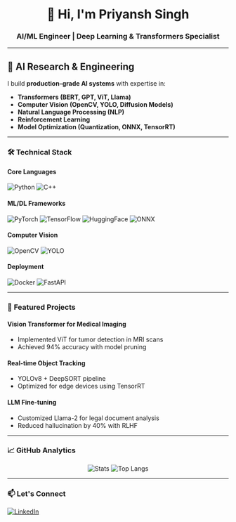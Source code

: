 <img src="https://steamuserimages-a.akamaihd.net/ugc/2438013375536940927/D370DBF7BFC83ED36F783F08A598FFF3E71A1D61/?imw=5000&imh=5000&ima=fit&impolicy=Letterbox&imcolor=%23000000&letterbox=false" alt="">

<h1 align="center">👋 Hi, I'm Priyansh Singh</h1>
<h3 align="center">AI/ML Engineer | Deep Learning & Transformers Specialist</h3>

---

## 🔬 **AI Research & Engineering**
I build **production-grade AI systems** with expertise in:

- **Transformers (BERT, GPT, ViT, Llama)**
- **Computer Vision (OpenCV, YOLO, Diffusion Models)**
- **Natural Language Processing (NLP)**
- **Reinforcement Learning**
- **Model Optimization (Quantization, ONNX, TensorRT)**

---

### 🛠️ **Technical Stack**
#### Core Languages
![Python](https://img.shields.io/badge/Python-3776AB?style=flat-square&logo=python&logoColor=white)
![C++](https://img.shields.io/badge/C%2B%2B-00599C?style=flat-square&logo=c%2B%2B&logoColor=white)

#### ML/DL Frameworks
![PyTorch](https://img.shields.io/badge/PyTorch-EE4C2C?style=flat-square&logo=pytorch&logoColor=white)
![TensorFlow](https://img.shields.io/badge/TensorFlow-FF6F00?style=flat-square&logo=tensorflow&logoColor=white)
![HuggingFace](https://img.shields.io/badge/Hugging%20Face-FFD21E?style=flat-square)
![ONNX](https://img.shields.io/badge/ONNX-005CED?style=flat-square)

#### Computer Vision
![OpenCV](https://img.shields.io/badge/OpenCV-5C3EE8?style=flat-square&logo=opencv&logoColor=white)
![YOLO](https://img.shields.io/badge/YOLO-00FFFF?style=flat-square)

#### Deployment
![Docker](https://img.shields.io/badge/Docker-2496ED?style=flat-square&logo=docker&logoColor=white)
![FastAPI](https://img.shields.io/badge/FastAPI-009688?style=flat-square&logo=fastapi&logoColor=white)

---

### 🚀 **Featured Projects**
#### **Vision Transformer for Medical Imaging**
- Implemented ViT for tumor detection in MRI scans
- Achieved 94% accuracy with model pruning

#### **Real-time Object Tracking**
- YOLOv8 + DeepSORT pipeline
- Optimized for edge devices using TensorRT

#### **LLM Fine-tuning**
- Customized Llama-2 for legal document analysis
- Reduced hallucination by 40% with RLHF

---

### 📈 **GitHub Analytics**
<p align="center">
  <img src="https://github-readme-stats.vercel.app/api?username=priyanshsingh11&show_icons=true&theme=radical&count_private=true" alt="Stats"/>
  <img src="https://github-readme-stats.vercel.app/api/top-langs/?username=priyanshsingh11&layout=compact&theme=radical&hide=html,css" alt="Top Langs"/>
</p>

---

### 📫 **Let's Connect**
<a href="https://www.linkedin.com/in/priyansh-singh-575a57289/" target="_blank">
  <img src="https://img.shields.io/badge/LinkedIn-0077B5?style=for-the-badge&logo=linkedin&logoColor=white" alt="LinkedIn"/>
</a>
